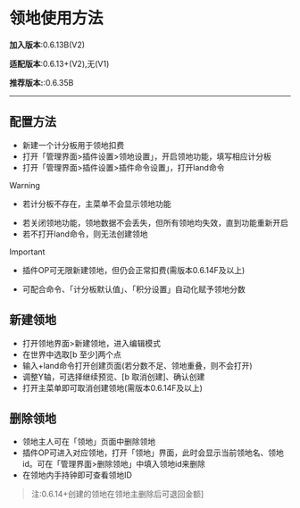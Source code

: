 # 领地使用方法
**加入版本**:0.6.13B(V2)

**适配版本**:0.6.13+(V2),无(V1)

**推荐版本:**:0.6.35B

---

## 配置方法
* 新建一个计分板用于领地扣费
* 打开「管理界面>插件设置>领地设置」，开启领地功能，填写相应计分板
* 打开「管理界面>插件设置>插件命令设置」，打开land命令

> [!WARNING] 
>- 若计分板不存在，主菜单不会显示领地功能
- 若关闭领地功能，领地数据不会丢失，但所有领地均失效，直到功能重新开启
- 若不打开land命令，则无法创建领地

> [!IMPORTANT]
>- 插件OP可无限新建领地，但仍会正常扣费(需版本0.6.14F及以上)
- 可配合命令、「计分板默认值」、「积分设置」自动化赋予领地分数

## 新建领地
* 打开领地界面>新建领地，进入编辑模式
* 在世界中选取[b 至少]两个点
* 输入+land命令打开创建页面(若分数不足、领地重叠，则不会打开)
* 调整Y轴，可选择继续预览、[b 取消创建]、确认创建
* 打开主菜单即可取消创建领地(需版本0.6.14F及以上)

## 删除领地
- 领地主人可在「领地」页面中删除领地
- 插件OP可进入对应领地，打开「领地」界面，此时会显示当前领地名、领地id。可在「管理界面>删除领地」中填入领地id来删除
- 在领地内手持钟即可查看领地ID

>注:0.6.14+创建的领地在领地主删除后可退回金额]